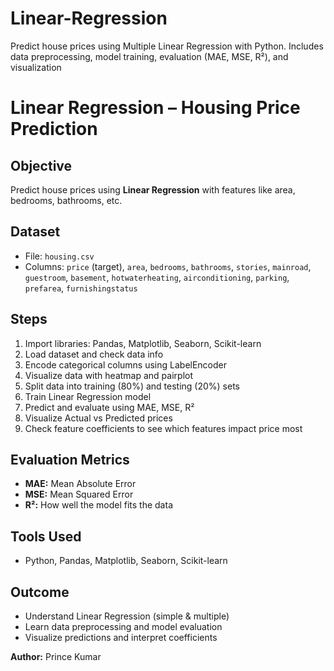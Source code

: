 # Linear-Regression
Predict house prices using Multiple Linear Regression with Python. Includes data preprocessing, model training, evaluation (MAE, MSE, R²), and visualization
# Linear Regression – Housing Price Prediction

## Objective

Predict house prices using **Linear Regression** with features like area, bedrooms, bathrooms, etc.

## Dataset

* File: `housing.csv`
* Columns: `price` (target), `area`, `bedrooms`, `bathrooms`, `stories`, `mainroad`, `guestroom`, `basement`, `hotwaterheating`, `airconditioning`, `parking`, `prefarea`, `furnishingstatus`

## Steps

1. Import libraries: Pandas, Matplotlib, Seaborn, Scikit-learn
2. Load dataset and check data info
3. Encode categorical columns using LabelEncoder
4. Visualize data with heatmap and pairplot
5. Split data into training (80%) and testing (20%) sets
6. Train Linear Regression model
7. Predict and evaluate using MAE, MSE, R²
8. Visualize Actual vs Predicted prices
9. Check feature coefficients to see which features impact price most

## Evaluation Metrics

* **MAE:** Mean Absolute Error
* **MSE:** Mean Squared Error
* **R²:** How well the model fits the data

## Tools Used

* Python, Pandas, Matplotlib, Seaborn, Scikit-learn

## Outcome

* Understand Linear Regression (simple & multiple)
* Learn data preprocessing and model evaluation
* Visualize predictions and interpret coefficients

**Author:** Prince Kumar

